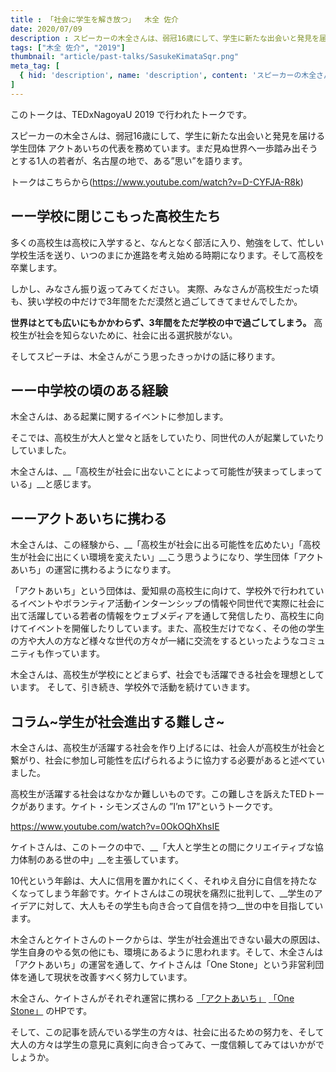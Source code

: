 ```yaml
---
title : 「社会に学生を解き放つ」  木全 佐介
date: 2020/07/09
description : スピーカーの木全さんは、弱冠16歳にして、学生に新たな出会いと発見を届ける学生団体 アクトあいちの代表を務めています。まだ見ぬ世界へ一歩踏み出そうとする1人の若者が、名古屋の地で、ある”思い”を語ります。
tags: ["木全 佐介", "2019"]
thumbnail: "article/past-talks/SasukeKimataSqr.png"
meta_tag: [
  { hid: 'description', name: 'description', content: 'スピーカーの木全さんは、弱冠16歳にして、学生に新たな出会いと発見を届ける学生団体 アクトあいちの代表を務めています。まだ見ぬ世界へ一歩踏み出そうとする1人の若者が、名古屋の地で、ある”思い”を語ります。' }
]
---
```


このトークは、TEDxNagoyaU 2019 で行われたトークです。

スピーカーの木全さんは、弱冠16歳にして、学生に新たな出会いと発見を届ける学生団体 アクトあいちの代表を務めています。まだ見ぬ世界へ一歩踏み出そうとする1人の若者が、名古屋の地で、ある”思い”を語ります。

トークはこちらから(https://www.youtube.com/watch?v=D-CYFJA-R8k)

## ーー学校に閉じこもった高校生たち

多くの高校生は高校に入学すると、なんとなく部活に入り、勉強をして、忙しい学校生活を送り、いつのまにか進路を考え始める時期になります。そして高校を卒業します。

しかし、みなさん振り返ってみてください。
実際、みなさんが高校生だった頃も、狭い学校の中だけで3年間をただ漠然と過ごしてきてませんでしたか。

__世界はとても広いにもかかわらず、3年間をただ学校の中で過ごしてしまう。__
高校生が社会を知らないために、社会に出る選択肢がない。

そしてスピーチは、木全さんがこう思ったきっかけの話に移ります。


## ーー中学校の頃のある経験

木全さんは、ある起業に関するイベントに参加します。

そこでは、高校生が大人と堂々と話をしていたり、同世代の人が起業していたりしていました。

木全さんは、__「高校生が社会に出ないことによって可能性が狭まってしまっている」__と感じます。


## ーーアクトあいちに携わる

木全さんは、この経験から、__「高校生が社会に出る可能性を広めたい」「高校生が社会に出にくい環境を変えたい」__こう思うようになり、学生団体「アクトあいち」の運営に携わるようになります。


「アクトあいち」という団体は、愛知県の高校生に向けて、学校外で行われているイベントやボランティア活動インターンシップの情報や同世代で実際に社会に出て活躍している若者の情報をウェブメディアを通して発信したり、高校生に向けてイベントを開催したりしています。また、高校生だけでなく、その他の学生の方や大人の方など様々な世代の方々が一緒に交流をするといったようなコミュニティも作っています。

木全さんは、高校生が学校にとどまらず、社会でも活躍できる社会を理想としています。
そして、引き続き、学校外で活動を続けていきます。


## コラム~学生が社会進出する難しさ~


木全さんは、高校生が活躍する社会を作り上げるには、社会人が高校生が社会と繋がり、社会に参加し可能性を広げられるように協力する必要があると述べていました。

高校生が活躍する社会はなかなか難しいものです。この難しさを訴えたTEDトークがあります。ケイト・シモンズさんの ”I’m 17”というトークです。

https://www.youtube.com/watch?v=0OkOQhXhsIE

ケイトさんは、このトークの中で、__「大人と学生との間にクリエイティブな協力体制のある世の中」__を主張しています。

10代という年齢は、大人に信用を置かれにくく、それゆえ自分に自信を持たなくなってしまう年齢です。ケイトさんはこの現状を痛烈に批判して、__学生のアイデアに対して、大人もその学生も向き合って自信を持つ__世の中を目指しています。

木全さんとケイトさんのトークからは、学生が社会進出できない最大の原因は、学生自身のやる気の他にも、環境にあるように思われます。そして、木全さんは「アクトあいち」の運営を通して、ケイトさんは「One Stone」という非営利団体を通して現状を改善すべく努力しています。

木全さん、ケイトさんがそれぞれ運営に携わる
<a href="http://actaichi.under.jp">「アクトあいち」</a>
<a href="https://onestone.org">「One Stone」</a>
のHPです。


そして、この記事を読んでいる学生の方々は、社会に出るための努力を、そして大人の方々は学生の意見に真剣に向き合ってみて、一度信頼してみてはいかがでしょうか。
